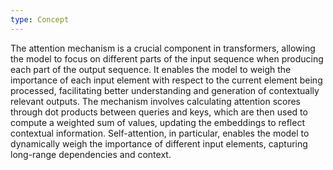```yaml
---
type: Concept
---
```


The attention mechanism is a crucial component in transformers, allowing the model to focus on different parts of the input sequence when producing each part of the output sequence. It enables the model to weigh the importance of each input element with respect to the current element being processed, facilitating better understanding and generation of contextually relevant outputs. The mechanism involves calculating attention scores through dot products between queries and keys, which are then used to compute a weighted sum of values, updating the embeddings to reflect contextual information. Self-attention, in particular, enables the model to dynamically weigh the importance of different input elements, capturing long-range dependencies and context.